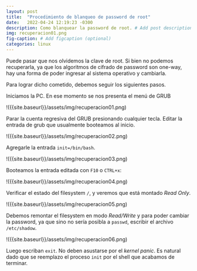 ```yaml
---
layout: post
title:  "Procedimiento de blanqueo de password de root"
date:   2022-04-24 12:19:23 -0300
description: Como blanquear la password de root. # Add post description (optional)
img: recuperacion01.png
fig-caption: # Add figcaption (optional)
categories: linux
---
```


Puede pasar que nos olvidemos la clave de root. Si bien no podemos recuperarla, ya que los algoritmos de cifrado de password son one-way, hay una forma de poder ingresar al sistema operativo y cambiarla.

Para lograr dicho cometido, debemos seguir los siguientes pasos.

Iniciamos la PC. En ese momento se nos presenta el menú de GRUB

!({{site.baseurl}}/assets/img/recuperacion01.png)

Parar la cuenta regresiva del GRUB presionando cualquier tecla. Editar la entrada de grub que usualmente booteamos al inicio.

!({{site.baseurl}}/assets/img/recuperacion02.png)

Agregarle la entrada ```init=/bin/bash```.

!({{site.baseurl}}/assets/img/recuperacion03.png)

Booteamos la entrada editada con ```F10``` o ```CTRL+x```:

!({{site.baseurl}}/assets/img/recuperacion04.png)

Verificar el estado del filesystem ```/```, y veremos que está montado _Read Only_.

!({{site.baseurl}}/assets/img/recuperacion05.png)

Debemos remontar el filesystem en modo _Read/Write_ y para poder cambiar la password, ya que sino no sería posibla a ```passwd```, escribir el archivo ```/etc/shadow```.

!({{site.baseurl}}/assets/img/recuperacion06.png)

Luego escriban ```exit```. No deben asustarse por el _kernel panic_. Es natural dado que se reemplazo el proceso ```init``` por el shell que acabamos de terminar.
